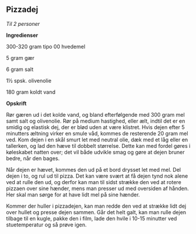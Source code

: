 ## Pizzadej 

*Til 2 personer*

**Ingredienser**

300-320 gram tipo 00 hvedemel

5 gram gær

6 gram salt

1½ spsk. olivenolie

180 gram koldt vand

**Opskrift**

Rør gæren ud i det kolde vand, og bland efterfølgende med 300 gram mel
samt salt og olivenolie. Rør på medium hastighed, eller ælt, indtil det
er en smidig og elastisk dej, der er blød uden at være klistret. Hvis
dejen efter 5 minutters æltning virker en smule våd, kommes de
resterende 20 gram mel ved. Kom dejen i en skål smurt let med neutral
olie, dæk med et låg eller en tallerken, og lad den hæve til dobbelt
størrelse. Dette kan med fordel gøres i køleskabet natten over; det vil
både udvikle smag og gøre at dejen bruner bedre, når den bages.

Når dejen er hævet, kommes den ud på et bord drysset let med mel. Del
dejen i to, og rul ud til pizza. Det kan være svært at få dejen tynd nok
alene ved at rulle den ud, og derfor kan man til sidst strække den ved
at rotere pizzaen over sine hænder, mens man presser ud med oversiden af
hånden. Her skal man sørge for at have lidt mel på sine hænder.

Kommer der huller i pizzadejen, kan man redde den ved at strække lidt
dej over hullet og presse dejen sammen. Går det helt galt, kan man rulle
dejen tilbage til en kugle, pakke den i film, lade den hvile i 10-15
minutter ved stuetemperatur og så prøve igen.

